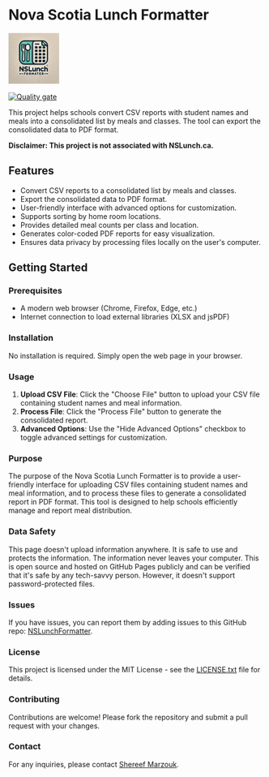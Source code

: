 # Nova Scotia Lunch Formatter

<img src="logo.png" alt="NSLunch Formatter Logo" height="100px" width="100px">

[![Quality gate](https://sonarcloud.io/api/project_badges/quality_gate?project=Shereef_md-txt)](https://sonarcloud.io/summary/new_code?id=Shereef_md-txt)

This project helps schools convert CSV reports with student names and meals into
a consolidated list by meals and classes. The tool can export the consolidated
data to PDF format.

**Disclaimer: This project is not associated with NSLunch.ca.**

## Features

-   Convert CSV reports to a consolidated list by meals and classes.
-   Export the consolidated data to PDF format.
-   User-friendly interface with advanced options for customization.
-   Supports sorting by home room locations.
-   Provides detailed meal counts per class and location.
-   Generates color-coded PDF reports for easy visualization.
-   Ensures data privacy by processing files locally on the user's computer.

## Getting Started

### Prerequisites

-   A modern web browser (Chrome, Firefox, Edge, etc.)
-   Internet connection to load external libraries (XLSX and jsPDF)

### Installation

No installation is required. Simply open the web page in your browser.

### Usage

1. **Upload CSV File**: Click the "Choose File" button to upload your CSV file containing student names and meal information.
2. **Process File**: Click the "Process File" button to generate the consolidated report.
3. **Advanced Options**: Use the "Hide Advanced Options" checkbox to toggle advanced settings for customization.

### Purpose

The purpose of the Nova Scotia Lunch Formatter is to provide a user-friendly interface for
uploading CSV files containing student names and meal information, and to
process these files to generate a consolidated report in PDF format. This tool is designed to help schools efficiently manage and report meal distribution.

### Data Safety

This page doesn't upload information anywhere. It is safe to use and protects
the information. The information never leaves your computer. This is open source
and hosted on GitHub Pages publicly and can be verified that it's safe by any
tech-savvy person. However, it doesn't support password-protected files.

### Issues

If you have issues, you can report them by adding issues to this GitHub repo:
[NSLunchFormatter](https://github.com/Shereef/NSLunchFormatter/issues).

### License

This project is licensed under the MIT License - see the
[LICENSE.txt](LICENSE.txt) file for details.

### Contributing

Contributions are welcome! Please fork the repository and submit a pull request with your changes.

### Contact

For any inquiries, please contact [Shereef Marzouk](https://www.linkedin.com/in/shereef/).
